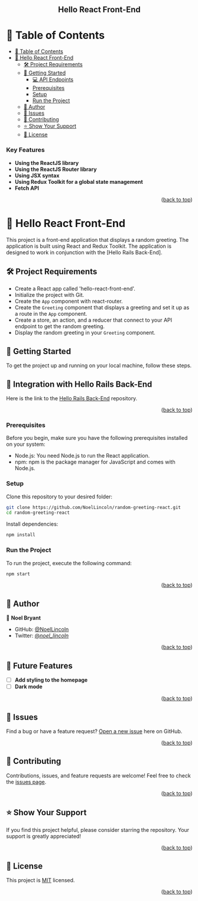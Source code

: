 <div align="center">

<h2><b>Hello React Front-End</b></h2>

</div>

# 📗 Table of Contents

- [📗 Table of Contents](#-table-of-contents)
- [👋 Hello React Front-End](#about-project)
    - [🛠 Project Requirements](#project-requirements)
    - [🚀 Getting Started](#getting-started)
        - [💻 API Endpoints](#integration-with-hello-rails-back-end)
        - [Prerequisites](#prerequisites)
        - [Setup](#setup)
        - [Run the Project](#run-the-project)
    - [👥 Author](#authors)
    - [🔭 Issues](#issues)
    - [🤝 Contributing](#contributing)
    - [⭐️ Show Your Support](#️support)
    - [📝 License](#license)

### Key Features <a name="key-features"></a>

- **Using the ReactJS library**
- **Using the ReactJS Router library**
- **Using JSX syntax**
- **Using Redux Toolkit for a global state management**
- **Fetch API**

<p align="right">(<a href="#readme-top">back to top</a>)</p>

<!-- PROJECT REQUIREMENTS -->

# 👋 Hello React Front-End <a name="about-project"></a>

This project is a front-end application that displays a random greeting. The application is built using React and Redux Toolkit. The application is designed to work in conjunction with the [Hello Rails Back-End].

## 🛠 Project Requirements <a name="project-requirements"></a>

- Create a React app called 'hello-react-front-end'.
- Initialize the project with Git.
- Create the `App` component with react-router.
- Create the `Greeting` component that displays a greeting and set it up as a route in the `App` component.
- Create a store, an action, and a reducer that connect to your API endpoint to get the random greeting.
- Display the random greeting in your `Greeting` component.

## 🚀 Getting Started <a name="getting-started"></a>

To get the project up and running on your local machine, follow these steps.

## 🔗 Integration with Hello Rails Back-End <a name="integration-with-hello-rails-back-end"></a>

Here is the link to the [Hello Rails Back-End](https://github.com/NoelLincoln/hello-rails-back-end) repository.

<p align="right">(<a href="#readme-top">back to top</a>)</p>


### Prerequisites

Before you begin, make sure you have the following prerequisites installed on your system:

- Node.js: You need Node.js to run the React application.
- npm: npm is the package manager for JavaScript and comes with Node.js.

### Setup

Clone this repository to your desired folder:

```sh
git clone https://github.com/NoelLincoln/random-greeting-react.git
cd random-greeting-react
```

Install dependencies:

```sh
npm install
```

### Run the Project

To run the project, execute the following command:

```sh
npm start
```

<p align="right">(<a href="#readme-top">back to top</a>)</p>

## 👥 Author <a name="authors"></a>

👤 **Noel Bryant**
- GitHub: [@NoelLincoln](https://github.com/NoelLincoln)
- Twitter: [@_noel_lincoln_](https://twitter.com/noel_lincoln)

<p align="right">(<a href="#readme-top">back to top</a>)</p>

## 🔭 Future Features <a name="future-features"></a>

- [ ] **Add styling to the homepage**
- [ ] **Dark mode**

<p align="right">(<a href="#readme-top">back to top</a>)</p>

## 🔭 Issues <a name="issues"></a>

Find a bug or have a feature request? [Open a new issue](https://github.com/NoelLincoln/hello-react-front-end/issues) here on GitHub.

<p align="right">(<a href="#readme-top">back to top</a>)</p>

## 🤝 Contributing <a name="contributing"></a>

Contributions, issues, and feature requests are welcome! Feel free to check the [issues page](https://github.com/NoelLincoln/hello-react-front-end/issues).

<p align="right">(<a href="#readme-top">back to top</a>)</p>

## ⭐️ Show Your Support <a name="️support"></a>

If you find this project helpful, please consider starring the repository. Your support is greatly appreciated!

<p align="right">(<a href="#readme-top">back to top</a>)</p>

## 📝 License <a name="license"></a>

This project is [MIT](./LICENSE) licensed.

<p align="right">(<a href="#readme-top">back to top</a>)</p>